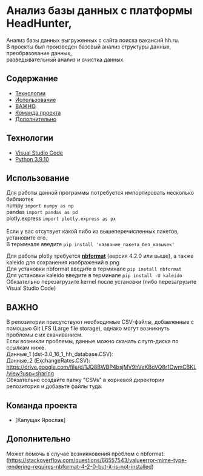 # Анализ базы данных с платформы HeadHunter, 
Анализ базы данных выгруженных с сайта поиска вакансий hh.ru.  <br>
В проекты был произведен базовый анализ структуры данных, преобразование данных, <br>
разведывательный анализ и очистка данных.

## Содержание
- [Технологии](#технологии)
- [Использование](#Использование)
- [ВАЖНО](#ВАЖНО)
- [Команда проекта](#команда-проекта)
- [Дополнительно](#Дополнительно)

## Технологии
- [Visual Studio Code](https://code.visualstudio.com/)
- [Python 3.9.10](https://www.python.org/downloads/release/python-3910/)

## Использование
Для работы данной программы потребуется импортировать несколько библиотек <br>
numpy ``` import numpy as np ``` <br>
pandas ``` import pandas as pd ``` <br>
plotly.express ``` import plotly.express as px ``` <br>
<br>
Если у вас отсутвует какой либо из вышеперечисленных пакетов, установите его. <br>
В терминале введите ``` pip install 'название_пакета_без_кавычек' ```<br>

Для работы plotly требуется <ins>**nbformat**</ins> (версия 4.2.0 или выше), а также kaleido для сохранения изображений в png <br>
Для установки nbformat введите в терминале ``` pip install nbformat ``` <br>
Для установки kaleido введите в терминале ``` pip install -U kaleido ``` <br>
Обязательно перезагрузите kernel после установки (либо перезагрузите Visual Studio Code)

## ВАЖНО
В репозитории присутствуют необходимые CSV-файлы, добавленные с помощью Git LFS (Large file storage), однако могут возникнуть проблемы с их скачиванием.  <br>
Если возникли проблемы, данные можно скачать с гугл-диска по ссылкам ниже. <br>
Данные_1 (dst-3.0_16_1_hh_database.CSV): <br>
Данные_2 (ExchangeRates.CSV): https://drive.google.com/file/d/1JQ8BWBP4bsjMV9hVeKBoVQ8r1OwmCBKL/view?usp=sharing <br>
Обязательно создайте папку "CSVs" в корневой директории репозитория и добавьте файлы туда.

## Команда проекта

- [Капущак Ярослав]

## Дополнительно
Может помочь в случае возникновения проблем с nbformat: <br> (https://stackoverflow.com/questions/66557543/valueerror-mime-type-rendering-requires-nbformat-4-2-0-but-it-is-not-installed)
